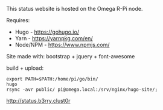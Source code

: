 
This status website is hosted on the Omega R-Pi node.

Requires:
* Hugo - https://gohugo.io/
* Yarn - https://yarnpkg.com/en/
* Node/NPM - https://www.npmjs.com/

Site made with: bootstrap + jquery + font-awesome


build + upload:

```
export PATH=$PATH:/home/pi/go/bin/
hugo
rsync -avr public/ pi@omega.local:/srv/nginx/hugo-site/;
```

http://status.b3rry.clust0r
